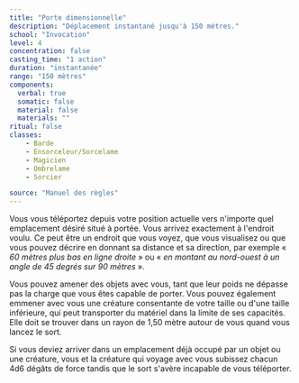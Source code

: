 ```yaml
---
title: "Porte dimensionnelle"
description: "Déplacement instantané jusqu'à 150 mètres."
school: "Invocation"
level: 4
concentration: false
casting_time: "1 action"
duration: "instantanée"
range: "150 mètres"
components:
  verbal: true
  somatic: false
  material: false
  materials: ""
ritual: false
classes:
    - Barde
    - Ensorceleur/Sorcelame
    - Magicien
    - Ombrelame
    - Sorcier

source: "Manuel des règles"
---
```

Vous vous téléportez depuis votre position actuelle vers n'importe quel emplacement désiré situé à portée. Vous arrivez exactement à l'endroit voulu. Ce peut être un endroit que vous voyez, que vous visualisez ou que vous pouvez décrire en donnant sa distance et sa direction, par exemple « _60 mètres plus bas en ligne droite_ » ou « _en montant au nord-ouest à un angle de 45 degrés sur 90 mètres_ ».

Vous pouvez amener des objets avec vous, tant que leur poids ne dépasse pas la charge que vous êtes capable de porter. Vous pouvez également emmener avec vous une créature consentante de votre taille ou d'une taille inférieure, qui peut transporter du matériel dans la limite de ses capacités. Elle doit se trouver dans un rayon de 1,50 mètre autour de vous quand vous lancez le sort.

Si vous deviez arriver dans un emplacement déjà occupé par un objet ou une créature, vous et la créature qui voyage avec vous subissez chacun 4d6 dégâts de force tandis que le sort s'avère incapable de vous téléporter.
